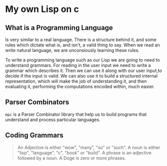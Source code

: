 # My own Lisp on c

## What is a Programming Language
Is very similar to a real language. There is a structure behind it, and some rules
which dictate what is, and isn't, a valid thing to say. When we read an write natural
language, we are unconsiously learning these rules.

To write a programming language such as our Lisp we are going to need to understand
grammars. For reading in the user input we need to write a grammar which describes it.
Then we can use it along with our user input,to decide if the input is valid. We
can also use it to build a structured internal representation, which will make the
job of understanding it, and then evaluating it, performing the computations encoded
within, much easier.

## Parser Combinators
`mpc` is a Parser Combinator library that help us to build programs that understand
and process particular languages.

## Coding Grammars
> An Adjective is either "wow", "many", "so" or "such".
> A noun is either "lisp", "language", "c", "book" or "build".
> A phrase is an adjective followed by a noun.
> A Doge is zero or more phrases.
